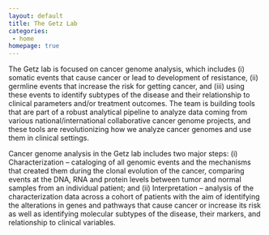 ```yaml
---
layout: default
title: The Getz Lab
categories:
 - home
homepage: true
---
```


The Getz lab is focused on cancer genome analysis, which includes (i) somatic events that cause cancer or lead to development of resistance, (ii) germline events that increase the risk for getting cancer, and (iii) using these events to identify subtypes of the disease and their relationship to clinical parameters and/or treatment outcomes. The team is building tools that are part of a robust analytical pipeline to analyze data coming from various national/international collaborative cancer genome projects, and these tools are revolutionizing how we analyze cancer genomes and use them in clinical settings.

Cancer genome analysis in the Getz lab includes two major steps: (i) Characterization – cataloging of all genomic events and the mechanisms that created them during the clonal evolution of the cancer, comparing events at the DNA, RNA and protein levels between tumor and normal samples from an individual patient; and (ii) Interpretation – analysis of the characterization data across a cohort of patients with the aim of identifying the alterations in genes and pathways that cause cancer or increase its risk as well as identifying molecular subtypes of the disease, their markers, and relationship to clinical variables.


